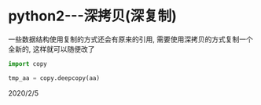 # python2---深拷贝(深复制)

一些数据结构使用复制的方式还会有原来的引用, 需要使用深拷贝的方式复制一个全新的, 这样就可以随便改了  

```python
import copy

tmp_aa = copy.deepcopy(aa)
```

2020/2/5  
